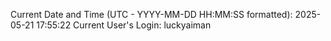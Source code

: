 Current Date and Time (UTC - YYYY-MM-DD HH:MM:SS formatted): 2025-05-21 17:55:22
Current User's Login: luckyaiman
